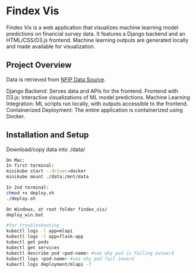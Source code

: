 # Findex Vis

Findex Vis is a web application that visualizes machine learning model predictions on financial survey data. It features a Django backend and an HTML/CSS/D3.js frontend. Machine learning outputs are generated locally and made available for visualization.

## Project Overview

Data is retrieved from [NFIP Data Source](https://www.fema.gov/openfema-data-page/fima-nfip-redacted-claims-v2).  

Django Backend: Serves data and APIs for the frontend.
Frontend with D3.js: Interactive visualizations of ML model predictions.
Machine Learning Integration: ML scripts run locally, with outputs accessible to the frontend.
Containerized Deployment: The entire application is containerized using Docker.


## Installation and Setup
Download/copy data into ./data/

```bash
On Mac:
In first terminal:
minikube start --driver=docker
minikube mount ./data:/mnt/data

In 2nd terminal: 
chmod +x deploy.sh
./deploy.sh

On Windows, at root folder findex_vis/
deploy_win.bat

#for troubleshooting
kubectl logs -l app=mlapi
kubectl logs -l app=flask-app
kubectl get pods
kubectl get services
kubectl describe pod <pod-name> #see why pod is failing outward
kubectl logs <pod-name> #see why pod fail inward
kubectl logs deployment/mlapi -f
```